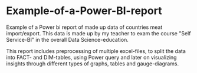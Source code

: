 # Example-of-a-Power-BI-report
Example of a Power bi report of made up data of countries meat import/export.
This data is made up by my teacher to exam the course "Self Service-BI" in the overall Data Science-education.

This report includes preprocessing of multiple excel-files, to split the data into FACT- and DIM-tables, using Power query and later on visualizing insights through
different types of graphs, tables and gauge-diagrams.

